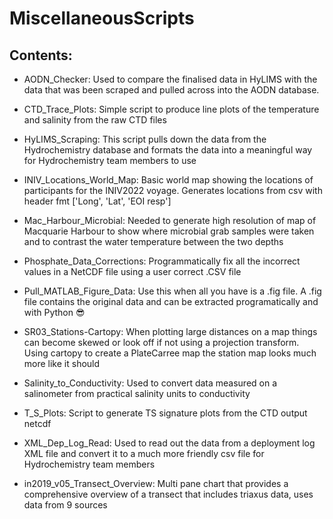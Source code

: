 # MiscellaneousScripts

## Contents:

- AODN_Checker: Used to compare the finalised data in HyLIMS with the data that was been scraped and pulled across into the AODN database. 

- CTD_Trace_Plots: Simple script to produce line plots of the temperature and salinity from the raw CTD files

- HyLIMS_Scraping: This script pulls down the data from the Hydrochemistry database and formats the data into a meaningful way for Hydrochemistry team members to use

- INIV_Locations_World_Map: Basic world map showing the locations of participants for the INIV2022 voyage. Generates locations from csv with header fmt ['Long', 'Lat', 'EOI resp']

- Mac_Harbour_Microbial: Needed to generate high resolution of map of Macquarie Harbour to show where microbial grab samples were taken and to contrast the water temperature between the two depths

- Phosphate_Data_Corrections: Programmatically fix all the incorrect values in a NetCDF file using a user correct .CSV file

- Pull_MATLAB_Figure_Data: Use this when all you have is a .fig file. A .fig file contains the original data and can be extracted programatically and with Python 😎

- SR03_Stations-Cartopy: When plotting large distances on a map things can become skewed or look off if not using a projection transform. Using cartopy to create a PlateCarree map the station map looks much more like it should

- Salinity_to_Conductivity: Used to convert data measured on a salinometer from practical salinity units to conductivity

- T_S_Plots: Script to generate TS signature plots from the CTD output netcdf 

- XML_Dep_Log_Read: Used to read out the data from a deployment log XML file and convert it to a much more friendly csv file for Hydrochemistry team members

- in2019_v05_Transect_Overview: Multi pane chart that provides a comprehensive overview of a transect that includes triaxus data, uses data from 9 sources

